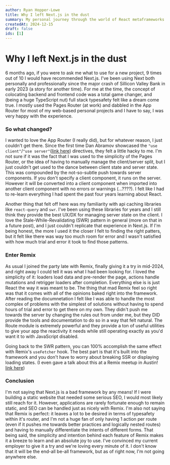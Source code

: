 ```yaml
---
author: Ryan Hopper-Lowe
title: Why I left Next.js in the dust
summary: My personal journey through the world of React metaframeworks.
createdAt: 2024-12-15
draft: false
ids: [1]
---
```


# Why I left Next.js in the dust

6 months ago, if you were to ask me what to use for a new project, 9 times out of 10 I would have recommended Next.js. I've been using Next both personally and professionally since the major crash of Sillicon Valley Bank in early 2023 (a story for another time). For me at the time, the concept of colocating backend and frontend code was a total game changer, and (being a huge TypeScript nut) full stack typesafety felt like a dream come true. I mostly used the Pages Router (at work) and dabbled in the App Router for most of my web-based personal projects and I have to say, I was very happy with the experience.

### So what changed?

I wanted to love the App Router (I really did), but for whatever reason, I just couldn't get there. Since the first time Dan Abramov showcased the `"use client"`/`"use server"`([link here](https://www.youtube.com/watch?v=zMf_xeGPn6s)) directives, they felt a little hacky to me. I'm not sure if it was the fact that I was used to the simplicity of the Pages Router, or the idea of having to manually manage the client/server split, but I just couldn't get used to the dance between client state and server state. This was compounded by the not-so-subtle push towards server components. If you don't specify a client component, it runs on the server. However it will be converted into a client component when imported into another client component with no errors or warnings (...????). I felt like I had to re-learn everything I had spent the past four years learning about React.

Another thing that felt off here was my familiarity with api caching libraries like `react-query` and `swr`. I've been using these libraries for years and I still think they provide the best UX/DX for managing server state on the client. I love the Stale-While-Revalidating (SWR) pattern in general (more on that in a future post), and I just couldn't replicate that experience in Next.js. If I'm being honest, the more I used it the closer I felt to finding the right patters, but it felt like there was way too much room for error and I wasn't satisfied with how much trial and error it took to find those patterns.

### Enter Remix

As usual I joined the party late with Remix, finally giving it a try in mid-2024, and right away I could tell it was what I had been looking for. I loved the simplicity of it: loaders load data and pre-render the page, actions handle mutations and retrigger loaders after completion. Everything else is is just React the way it was meant to be. The thing that mad Remix feel so right was that it comes with all of the opinions baked right into the framework. After reading the documnetation I felt like I was able to handle the most complex of problems with the simplest of solutions without having to spend hours of trial and error to get there on my own. They didn't push me towards the server by changing the rules out from under me, but they DID provide the tools and documentation to do so in a way that felt natural. The Route module is extremely powerful and they provide a ton of useful utilities to give your app the reactivity it needs while still operating exactly as you'd want it to with JavaScript disabled.

Going back to the SWR pattern, you can 100% accomplish the same effect with Remix's `useFetcher` hook. The best part is that it's built into the framework and you don't have to worry about breaking SSR or displaying loading states. (I even gave a talk about this at a Remix meetup in Austin! [link here](https://www.youtube.com/watch?v=pkcqumHpL8w))

### Conclusion

I'm not saying that Next.js is a bad framework by any means! If I were building a static website that needed some serious SEO, I would most likely still reach for it. However, applications are rarely fortunate enough to remain static, and SEO can be handled just as nicely with Remix. I'm also not saying that Remix is perfect: it leaves a lot to be desired in terms of typesafety within it's router, and I'm not a huge fan of only having 1 action per route (even if it pushes me towards better practices and logically nested routes) and having to manually differentiate the intents of different forms. That being said, the simplicity and intention behind each feature of Remix makes it a breeze to learn and an absolute joy to use. I've convinced my current employer to give it a try and we're loving every minute of it. I don't know that it will be the end-all be-all framework, but as of right now, I'm not going anywhere else.
